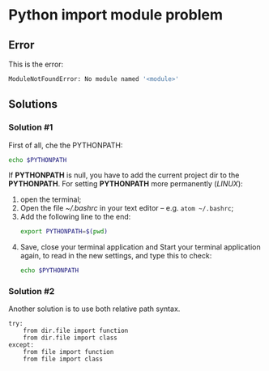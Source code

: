 # Python import module problem
## Error
This is the error:
```bash
ModuleNotFoundError: No module named '<module>'
```

## Solutions
### Solution #1
First of all, che the PYTHONPATH:
```bash
echo $PYTHONPATH
```

If **PYTHONPATH** is null, you have to add the current project dir to the **PYTHONPATH**.
For setting **PYTHONPATH** more permanently (*LINUX*):
1. open the terminal;
2. Open the file *~/.bashrc* in your text editor – e.g. ```atom ~/.bashrc```;
3. Add the following line to the end:
    ```bash
    export PYTHONPATH=$(pwd)
    ```
4. Save, close your terminal application and Start your terminal application again, to read in the new settings, and type this to check:
    ```bash
    echo $PYTHONPATH
    ```

### Solution #2
Another solution is to use both relative path syntax.  
```
try:
    from dir.file import function
    from dir.file import class
except:
    from file import function
    from file import class
```